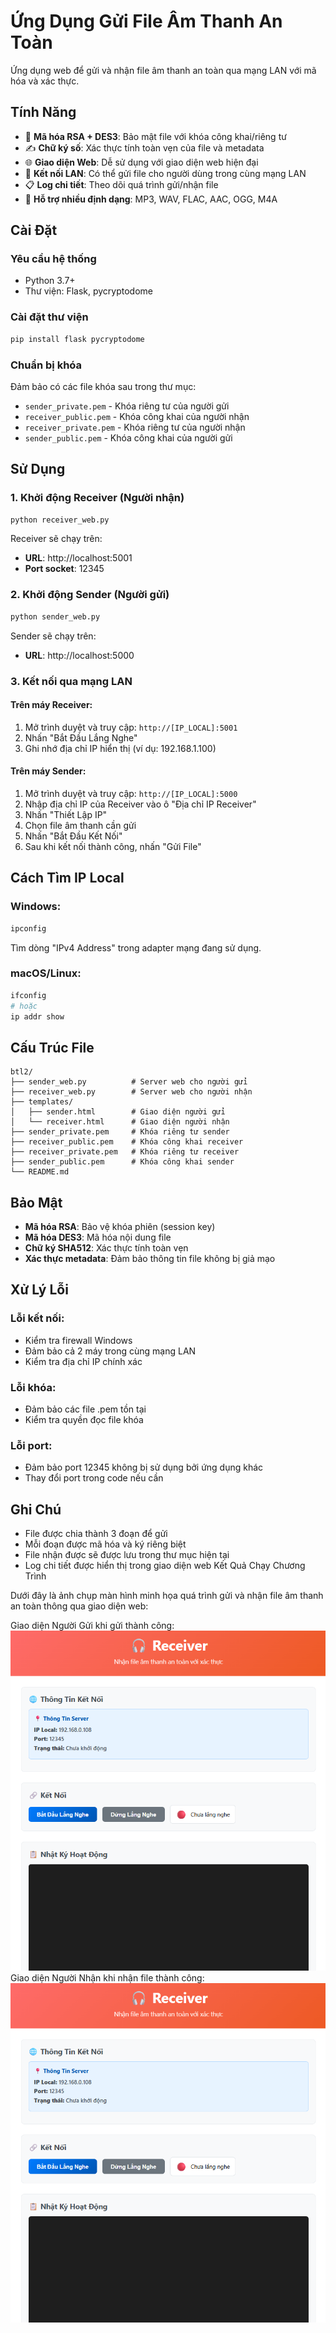 # Ứng Dụng Gửi File Âm Thanh An Toàn

Ứng dụng web để gửi và nhận file âm thanh an toàn qua mạng LAN với mã hóa và xác thực.

## Tính Năng

- 🔐 **Mã hóa RSA + DES3**: Bảo mật file với khóa công khai/riêng tư
- ✍️ **Chữ ký số**: Xác thực tính toàn vẹn của file và metadata
- 🌐 **Giao diện Web**: Dễ sử dụng với giao diện web hiện đại
- 📡 **Kết nối LAN**: Có thể gửi file cho người dùng trong cùng mạng LAN
- 📋 **Log chi tiết**: Theo dõi quá trình gửi/nhận file
- 🎵 **Hỗ trợ nhiều định dạng**: MP3, WAV, FLAC, AAC, OGG, M4A

## Cài Đặt

### Yêu cầu hệ thống
- Python 3.7+
- Thư viện: Flask, pycryptodome

### Cài đặt thư viện
```bash
pip install flask pycryptodome
```

### Chuẩn bị khóa
Đảm bảo có các file khóa sau trong thư mục:
- `sender_private.pem` - Khóa riêng tư của người gửi
- `receiver_public.pem` - Khóa công khai của người nhận
- `receiver_private.pem` - Khóa riêng tư của người nhận  
- `sender_public.pem` - Khóa công khai của người gửi

## Sử Dụng

### 1. Khởi động Receiver (Người nhận)

```bash
python receiver_web.py
```

Receiver sẽ chạy trên:
- **URL**: http://localhost:5001
- **Port socket**: 12345

### 2. Khởi động Sender (Người gửi)

```bash
python sender_web.py
```

Sender sẽ chạy trên:
- **URL**: http://localhost:5000

### 3. Kết nối qua mạng LAN

#### Trên máy Receiver:
1. Mở trình duyệt và truy cập: `http://[IP_LOCAL]:5001`
2. Nhấn "Bắt Đầu Lắng Nghe"
3. Ghi nhớ địa chỉ IP hiển thị (ví dụ: 192.168.1.100)

#### Trên máy Sender:
1. Mở trình duyệt và truy cập: `http://[IP_LOCAL]:5000`
2. Nhập địa chỉ IP của Receiver vào ô "Địa chỉ IP Receiver"
3. Nhấn "Thiết Lập IP"
4. Chọn file âm thanh cần gửi
5. Nhấn "Bắt Đầu Kết Nối"
6. Sau khi kết nối thành công, nhấn "Gửi File"

## Cách Tìm IP Local

### Windows:
```cmd
ipconfig
```
Tìm dòng "IPv4 Address" trong adapter mạng đang sử dụng.

### macOS/Linux:
```bash
ifconfig
# hoặc
ip addr show
```

## Cấu Trúc File

```
btl2/
├── sender_web.py          # Server web cho người gửi
├── receiver_web.py        # Server web cho người nhận
├── templates/
│   ├── sender.html        # Giao diện người gửi
│   └── receiver.html      # Giao diện người nhận
├── sender_private.pem     # Khóa riêng tư sender
├── receiver_public.pem    # Khóa công khai receiver
├── receiver_private.pem   # Khóa riêng tư receiver
├── sender_public.pem      # Khóa công khai sender
└── README.md
```

## Bảo Mật

- **Mã hóa RSA**: Bảo vệ khóa phiên (session key)
- **Mã hóa DES3**: Mã hóa nội dung file
- **Chữ ký SHA512**: Xác thực tính toàn vẹn
- **Xác thực metadata**: Đảm bảo thông tin file không bị giả mạo

## Xử Lý Lỗi

### Lỗi kết nối:
- Kiểm tra firewall Windows
- Đảm bảo cả 2 máy trong cùng mạng LAN
- Kiểm tra địa chỉ IP chính xác

### Lỗi khóa:
- Đảm bảo các file .pem tồn tại
- Kiểm tra quyền đọc file khóa

### Lỗi port:
- Đảm bảo port 12345 không bị sử dụng bởi ứng dụng khác
- Thay đổi port trong code nếu cần

## Ghi Chú

- File được chia thành 3 đoạn để gửi
- Mỗi đoạn được mã hóa và ký riêng biệt
- File nhận được sẽ được lưu trong thư mục hiện tại
- Log chi tiết được hiển thị trong giao diện web
Kết Quả Chạy Chương Trình

Dưới đây là ảnh chụp màn hình minh họa quá trình gửi và nhận file âm thanh an toàn thông qua giao diện web:

Giao diện Người Gửi khi gửi thành công:
![Sender_web](https://github.com/bac-debug/Du-an-gui-file-an-toan/raw/main/Screenshot%202025-07-06%20165504.png)
Giao diện Người Nhận khi nhận file thành công:
![Receiver_web](https://github.com/bac-debug/Du-an-gui-file-an-toan/raw/main/Screenshot%202025-07-06%20165504.png)
